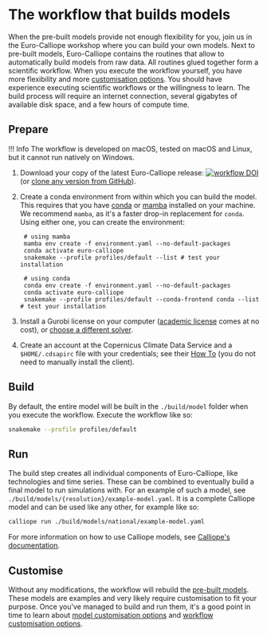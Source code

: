 # The workflow that builds models

When the pre-built models provide not enough flexibility for you, join us in the Euro-Calliope workshop where you can build your own models.
Next to pre-built models, Euro-Calliope contains the routines that allow to automatically build models from raw data.
All routines glued together form a scientific workflow.
When you execute the workflow yourself, you have more flexibility and more [customisation options](./customisation.md).
You should have experience executing scientific workflows or the willingness to learn.
The build process will require an internet connection, several gigabytes of available disk space, and a few hours of compute time.

## Prepare

!!! Info
    The workflow is developed on macOS, tested on macOS and Linux, but it cannot run natively on Windows.

1. Download your copy of the latest Euro-Calliope release: [![workflow DOI](https://img.shields.io/badge/workflow-10.5281/zenodo.3949793-blue)](https://doi.org/10.5281/zenodo.3949793) (or [clone any version from GitHub](https://github.com/calliope-project/euro-calliope)).

2. Create a conda environment from within which you can build the model.
This requires that you have [conda](https://conda.io) or [mamba](https://mamba.readthedocs.io/) installed on your machine.
We recommend `mamba`, as it's a faster drop-in replacement for `conda`.
Using either one, you can create the environment:

        # using mamba
        mamba env create -f environment.yaml --no-default-packages
        conda activate euro-calliope
        snakemake --profile profiles/default --list # test your installation

        # using conda
        conda env create -f environment.yaml --no-default-packages
        conda activate euro-calliope
        snakemake --profile profiles/default --conda-frontend conda --list # test your installation

3. Install a Gurobi license on your computer ([academic license](https://www.gurobi.com/downloads/end-user-license-agreement-academic/) comes at no cost), or [choose a different solver](./customisation.md#manual).

4. Create an account at the Copernicus Climate Data Service and a `$HOME/.cdsapirc` file with your credentials; see their [How To](https://cds.climate.copernicus.eu/api-how-to) (you do not need to manually install the client).

## Build

By default, the entire model will be built in the `./build/model` folder when you execute the workflow.
Execute the workflow like so:

```bash
snakemake --profile profiles/default
```

## Run

The build step creates all individual components of Euro-Calliope, like technologies and time series.
These can be combined to eventually build a final model to run simulations with.
For an example of such a model, see `./build/models/{resolution}/example-model.yaml`.
It is a complete Calliope model and can be used like any other, for example like so:

```bash
calliope run ./build/models/national/example-model.yaml
```

For more information on how to use Calliope models, see [Calliope's documentation](https://calliope.readthedocs.io/en/v0.6.7/).

## Customise

Without any modifications, the workflow will rebuild the [pre-built models](../model/pre-built.md).
These models are examples and very likely require customisation to fit your purpose.
Once you've managed to build and run them, it's a good point in time to learn about [model customisation options](../model/customisation.md) and [workflow customisation options](./customisation.md).
